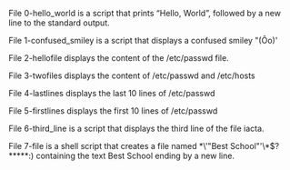 File 0-hello_world is a script that prints “Hello, World”, followed by a new line to the standard output.

File 1-confused_smiley is a script that displays a confused smiley "(Ôo)'

File 2-hellofile displays the content of the /etc/passwd file.

File 3-twofiles displays the content of /etc/passwd and /etc/hosts

File 4-lastlines displays the last 10 lines of /etc/passwd

File 5-firstlines displays the first 10 lines of /etc/passwd

File 6-third_line is a script that displays the third line of the file iacta.

File 7-file is a shell script that creates a file named \*\\'"Best School"\'\\*$\?\*\*\*\*\*:) containing the text Best School ending by a new line.
